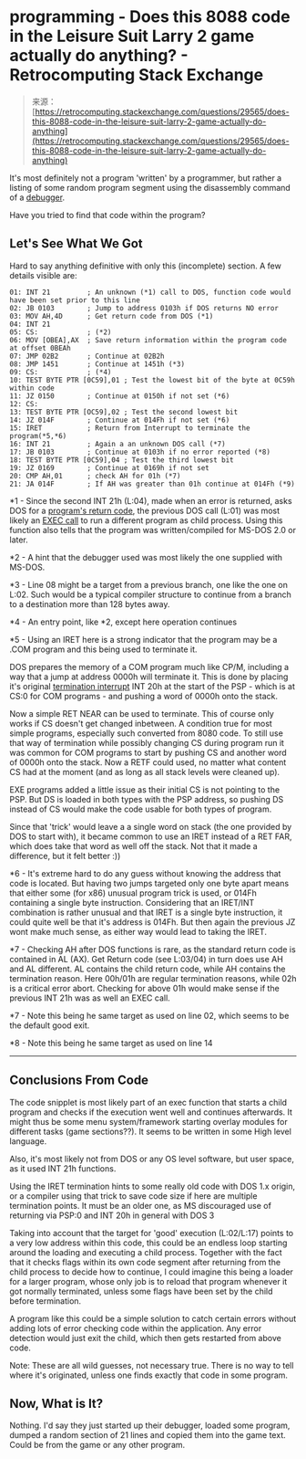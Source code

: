 <!--yml
category: 未分类
date: 2024-05-29 13:24:42
-->

# programming - Does this 8088 code in the Leisure Suit Larry 2 game actually do anything? - Retrocomputing Stack Exchange

> 来源：[https://retrocomputing.stackexchange.com/questions/29565/does-this-8088-code-in-the-leisure-suit-larry-2-game-actually-do-anything](https://retrocomputing.stackexchange.com/questions/29565/does-this-8088-code-in-the-leisure-suit-larry-2-game-actually-do-anything)

It's most definitely not a program 'written' by a programmer, but rather a listing of some random program segment using the disassembly command of a [debugger](https://en.wikipedia.org/wiki/Debugger).

Have you tried to find that code within the program?

## Let's See What We Got

Hard to say anything definitive with only this (incomplete) section. A few details visible are:

```
01: INT 21         ; An unknown (*1) call to DOS, function code would have been set prior to this line
02: JB 0103        ; Jump to address 0103h if DOS returns NO error
03: MOV AH,4D      ; Get return code from DOS (*1)
04: INT 21
05: CS:            ; (*2)
06: MOV [OBEA],AX  ; Save return information within the program code at offset 0BEAh
07: JMP 02B2       ; Continue at 02B2h
08: JMP 1451       ; Continue at 1451h (*3)
09: CS:            ; (*4)
10: TEST BYTE PTR [0C59],01 ; Test the lowest bit of the byte at 0C59h within code 
11: JZ 0150        ; Continue at 0150h if not set (*6)
12: CS:
13: TEST BYTE PTR [OC59],02 ; Test the second lowest bit 
14: JZ 014F        ; Continue at 014Fh if not set (*6)
15: IRET           ; Return from Interrupt to terminate the program(*5,*6)
16: INT 21         ; Again a an unknown DOS call (*7)
17: JB 0103        ; Continue at 0103h if no error reported (*8)
18: TEST BYTE PTR [0C59],04 ; Test the third lowest bit
19: JZ 0169        ; Continue at 0169h if not set
20: CMP AH,01      ; check AH for 01h (*7)
21: JA 014F        ; If AH was greater than 01h continue at 014Fh (*9) 
```

*1 - Since the second INT 21h (L:04), made when an error is returned, asks DOS for a [program's return code](https://fd.lod.bz/rbil/interrup/dos_kernel/214d.html), the previous DOS call (L:01) was most likely an [EXEC call](https://fd.lod.bz/rbil/interrup/dos_kernel/214b.html) to run a different program as child process. Using this function also tells that the program was written/compiled for MS-DOS 2.0 or later.

*2 - A hint that the debugger used was most likely the one supplied with MS-DOS.

*3 - Line 08 might be a target from a previous branch, one like the one on L:02\. Such would be a typical compiler structure to continue from a branch to a destination more than 128 bytes away.

*4 - An entry point, like *2, except here operation continues

*5 - Using an IRET here is a strong indicator that the program may be a .COM program and this being used to terminate it.

DOS prepares the memory of a COM program much like CP/M, including a way that a jump at address 0000h will terminate it. This is done by placing it's original [termination interrupt](https://fd.lod.bz/rbil/interrup/dos_kernel/20.html) INT 20h at the start of the PSP - which is at CS:0 for COM programs - and pushing a word of 0000h onto the stack.

Now a simple RET NEAR can be used to terminate. This of course only works if CS doesn't get changed inbetween. A condition true for most simple programs, especially such converted from 8080 code. To still use that way of termination while possibly changing CS during program run it was common for COM programs to start by pushing CS and another word of 0000h onto the stack. Now a RETF could used, no matter what content CS had at the moment (and as long as all stack levels were cleaned up).

EXE programs added a little issue as their initial CS is not pointing to the PSP. But DS is loaded in both types with the PSP address, so pushing DS instead of CS would make the code usable for both types of program.

Since that 'trick' would leave a a single word on stack (the one provided by DOS to start with), it became common to use an IRET instead of a RET FAR, which does take that word as well off the stack. Not that it made a difference, but it felt better :))

*6 - It's extreme hard to do any guess without knowing the address that code is located. But having two jumps targeted only one byte apart means that either some (for x86) unusual program trick is used, or 014Fh containing a single byte instruction. Considering that an IRET/INT combination is rather unusual and that IRET is a single byte instruction, it could quite well be that it's address is 014Fh. But then again the previous JZ wont make much sense, as either way would lead to taking the IRET.

*7 - Checking AH after DOS functions is rare, as the standard return code is contained in AL (AX). Get Return code (see L:03/04) in turn does use AH and AL different. AL contains the child return code, while AH contains the termination reason. Here 00h/01h are regular termination reasons, while 02h is a critical error abort. Checking for above 01h would make sense if the previous INT 21h was as well an EXEC call.

*7 - Note this being he same target as used on line 02, which seems to be the default good exit.

*8 - Note this being he same target as used on line 14

* * *

## Conclusions From Code

The code snipplet is most likely part of an exec function that starts a child program and checks if the execution went well and continues afterwards. It might thus be some menu system/framework starting overlay modules for different tasks (game sections??). It seems to be written in some High level language.

Also, it's most likely not from DOS or any OS level software, but user space, as it used INT 21h functions.

Using the IRET termination hints to some really old code with DOS 1.x origin, or a compiler using that trick to save code size if here are multiple termination points. It must be an older one, as MS discouraged use of returning via PSP:0 and INT 20h in general with DOS 3

Taking into account that the target for 'good' execution (L:02/L:17) points to a very low address within this code, this could be an endless loop starting around the loading and executing a child process. Together with the fact that it checks flags within its own code segment after returning from the child process to decide how to continue, I could imagine this being a loader for a larger program, whose only job is to reload that program whenever it got normally terminated, unless some flags have been set by the child before termination.

A program like this could be a simple solution to catch certain errors without adding lots of error checking code within the application. Any error detection would just exit the child, which then gets restarted from above code.

Note: These are all wild guesses, not necessary true. There is no way to tell where it's originated, unless one finds exactly that code in some program.

## Now, What is It?

Nothing. I'd say they just started up their debugger, loaded some program, dumped a random section of 21 lines and copied them into the game text. Could be from the game or any other program.